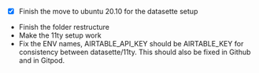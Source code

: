 - [x] Finish the move to ubuntu 20.10 for the datasette setup
- Finish the folder restructure
- Make the 11ty setup work
- Fix the ENV names, AIRTABLE_API_KEY should be AIRTABLE_KEY for consistency between datasette/11ty. This should also be fixed in Github and in Gitpod.